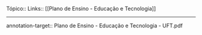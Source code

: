 Tópico::
Links:: [[Plano de Ensino - Educação e Tecnologia]]

---

annotation-target:: Plano de Ensino - Educação e Tecnologia - UFT.pdf